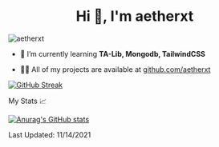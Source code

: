 <h1 align="center">Hi 👋, I'm aetherxt</h1>

<p align="left"> <img src="https://komarev.com/ghpvc/?username=aetherxt&label=Profile%20views&color=0e75b6&style=flat" alt="aetherxt" /> </p>

- 🌱 I’m currently learning **TA-Lib, Mongodb, TailwindCSS**

- 👨‍💻 All of my projects are available at [github.com/aetherxt](github.com/aetherxt)


[![GitHub Streak](https://github-readme-streak-stats.herokuapp.com?user=aetherxt&theme=holi-theme&date_format=M%20j%5B%2C%20Y%5D)](https://git.io/streak-stats)

My Stats 📈

[![Anurag's GitHub stats](https://github-readme-stats.vercel.app/api?username=aetherxt)](https://github.com/anuraghazra/github-readme-stats)

Last Updated: 11/14/2021
